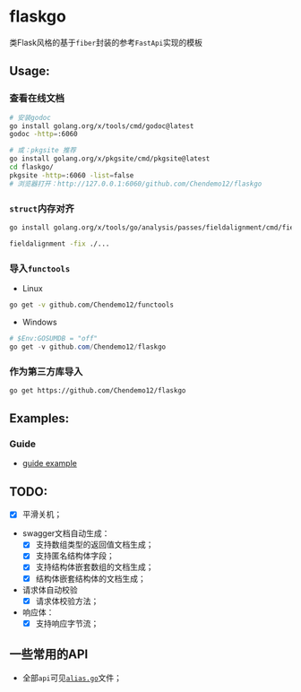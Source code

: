 # flaskgo

类Flask风格的基于`fiber`封装的参考`FastApi`实现的模板

## Usage:

### 查看在线文档

```bash
# 安装godoc
go install golang.org/x/tools/cmd/godoc@latest
godoc -http=:6060

# 或：pkgsite 推荐
go install golang.org/x/pkgsite/cmd/pkgsite@latest
cd flaskgo/
pkgsite -http=:6060 -list=false
# 浏览器打开：http://127.0.0.1:6060/github.com/Chendemo12/flaskgo
```

### `struct`内存对齐

```bash
go install golang.org/x/tools/go/analysis/passes/fieldalignment/cmd/fieldalignment@latest

fieldalignment -fix ./... 
```

### 导入`functools`

- Linux

```bash
go get -v github.com/Chendemo12/functools
```

- Windows

```powershell
# $Env:GOSUMDB = "off"
go get -v github.com/Chendemo12/flaskgo
```

### 作为第三方库导入

```bash
go get https://github.com/Chendemo12/flaskgo
```

## Examples:

### Guide

- [guide example](./test/example.go)

## TODO:

- [x] 平滑关机；
- swagger文档自动生成：
    - [x] 支持数组类型的返回值文档生成；
    - [x] 支持匿名结构体字段；
    - [x] 支持结构体嵌套数组的文档生成；
    - [x] 结构体嵌套结构体的文档生成；
- 请求体自动校验
    - [x] 请求体校验方法；
- 响应体：
    - [x] 支持响应字节流；

## 一些常用的API

- 全部`api`可见[`alias.go`](./alias.go)文件；
